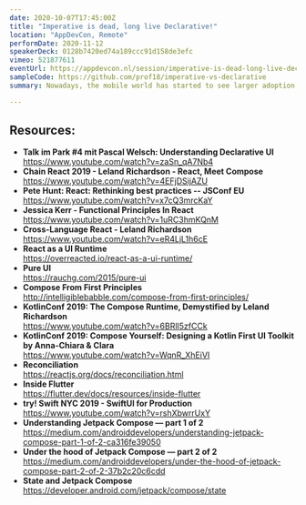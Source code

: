 ```yaml
---
date: 2020-10-07T17:45:00Z
title: "Imperative is dead, long live Declarative!"
location: "AppDevCon, Remote"
performDate: 2020-11-12
speakerDeck: 0128b7420ed74a189ccc91d158de3efc
vimeo: 521877611
eventUrl: https://appdevcon.nl/session/imperative-is-dead-long-live-declarative-2
sampleCode: https://github.com/prof18/imperative-vs-declarative
summary: Nowadays, the mobile world has started to see larger adoption of the declarative style to build UI as opposed to the (not so) old imperative style. This pattern is borrowed from the web world, from frameworks like React and Vue.js and it started to appear in the mobile world first with React Native, then with Flutter and finally, it captured the attention of the "native world" with Jetpack Compose and Swift UI.<br><br>In this talk, we will explore the declarative style of building UI compared with the imperative one. We will try to enter in this mindset by finding the differences and by looking at some examples of these patterns.

---
```


## Resources:

- **Talk im Park #4 mit Pascal Welsch: Understanding Declarative UI**\
    https://www.youtube.com/watch?v=zaSn_qA7Nb4
- **Chain React 2019 - Leland Richardson - React, Meet Compose**\
    https://www.youtube.com/watch?v=4EFjDSijAZU
- **Pete Hunt: React: Rethinking best practices -- JSConf EU**\
    https://www.youtube.com/watch?v=x7cQ3mrcKaY
- **Jessica Kerr - Functional Principles In React**\
    https://www.youtube.com/watch?v=1uRC3hmKQnM
- **Cross-Language React - Leland Richardson**\
    https://www.youtube.com/watch?v=eR4LjL1h6cE
- **React as a UI Runtime**\
    https://overreacted.io/react-as-a-ui-runtime/
- **Pure UI**\
    https://rauchg.com/2015/pure-ui
- **Compose From First Principles**\
    http://intelligiblebabble.com/compose-from-first-principles/
- **KotlinConf 2019: The Compose Runtime, Demystified by Leland Richardson**\
    https://www.youtube.com/watch?v=6BRlI5zfCCk
- **KotlinConf 2019: Compose Yourself: Designing a Kotlin First UI Toolkit by Anna-Chiara & Clara**\
    https://www.youtube.com/watch?v=WqnR_XhEiVI
- **Reconciliation**\
    https://reactjs.org/docs/reconciliation.html
- **Inside Flutter**\
    https://flutter.dev/docs/resources/inside-flutter
- **try! Swift NYC 2019 - SwiftUI for Production**\
    https://www.youtube.com/watch?v=rshXbwrrUxY
- **Understanding Jetpack Compose — part 1 of 2**\
    https://medium.com/androiddevelopers/understanding-jetpack-compose-part-1-of-2-ca316fe39050
- **Under the hood of Jetpack Compose — part 2 of 2**\
    https://medium.com/androiddevelopers/under-the-hood-of-jetpack-compose-part-2-of-2-37b2c20c6cdd
- **State and Jetpack Compose**\
    https://developer.android.com/jetpack/compose/state
